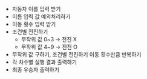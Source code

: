 - 자동차 이름 입력 받기
- 이름 입력 값 예외처리하기
- 이동 횟수 입력 받기
- 조건별 전진하기
    - 무작위 값 0~3 → 전진 X
    - 무작위 값 4~9 → 전진 O
- 무작위 값 구하기, 조건별 전진하기 이동 횟수만큼 반복하기
- 각 차수별 실행 결과 출력하기
- 최종 우승자 출력하기